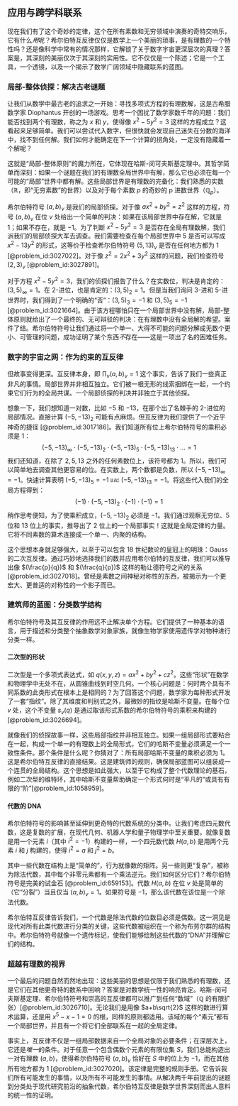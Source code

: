 ## 应用与跨学科联系

现在我们有了这个奇妙的定律，这个在所有素数和无穷领域中演奏的奇特交响乐，它有什么*用*呢？希尔伯特互反律仅仅是数学上一个美丽的琐事，是有理数的一个特性吗？还是像科学中常有的情况那样，它解锁了关于数字宇宙更深层次的真理？答案是，其深刻的美丽仅次于其深刻的实用性。它不仅仅是一个陈述；它是一个工具，一个透镜，以及一个揭示了数学广阔领域中隐藏联系的蓝图。

### 局部-整体侦探：解决古老谜题

让我们从数学中最古老的追求之一开始：寻找多项式方程的有理数解，这是古希腊数学家 Diophantus 开创的一场游戏。思考一个困扰了数学家数千年的问题：我们能否找到两个有理数，称之为 $x$ 和 $y$，使得像 $x^2 - 5y^2 = 3$ 这样的方程成立？这看起来足够简单。我们可以尝试代入数字，但很快就会发现自己迷失在分数的海洋中，找不到任何解。我们如何才能确定在下一个计算的拐角处，一定没有隐藏着一个解呢？

这就是“局部-整体原则”的魔力所在，它体现在哈斯-闵可夫斯基定理中。其哲学简单而深刻：如果一个谜题在我们的有理数全局世界中有解，那么它也必须在每一个可能的“局部”世界中都有解。这些局部世界是有理数的完备化：我们熟悉的实数（$\mathbb{R}$，即“无穷素数”的世界）以及对于每个素数 $p$ 的奇妙的 p 进数世界（$\mathbb{Q}_p$）。

希尔伯特符号 $(a,b)_v$ 是我们的局部侦探。对于像 $ax^2 + by^2 = z^2$ 这样的方程，符号 $(a,b)_v$ 在位 $v$ 处给出一个简单的判决：如果在该局部世界中存在解，它就是 $1$；如果不存在，就是 $-1$。为了判断 $x^2 - 5y^2 = 3$ 是否存在全局有理数解，我们派我们的局部侦探大军去调查。我们需要检查在每个局部世界中 $5$ 是否可以写成 $x^2 - 13y^2$ 的形式，这等价于检查希尔伯特符号 $(5, 13)_v$ 是否在任何地方都为 $1$ [@problem_id:3027022]。对于像 $z^2 = 2x^2 + 3y^2$ 这样的问题，我们检查符号 $(2,3)_v$ [@problem_id:3027891]。

对于方程 $x^2 - 5y^2 = 3$，我们的侦探们报告了什么？在实数位，判决是肯定的：$(3,5)_\infty = 1$。在 $2$-进位，也是肯定的：$(3,5)_2 = 1$。但是当我们询问 $3$-进和 $5$-进世界时，我们得到了一个明确的“否”：$(3,5)_3 = -1$ 和 $(3,5)_5 = -1$ [@problem_id:3021664]。由于该方程哪怕只在一个局部世界中没有解，局部-整体原则就给出了一个最终的、无可辩驳的判决：在有理数中没有全局解的希望。案件了结。希尔伯特符号让我们通过将一个单一、大得不可能的问题分解成无数个更小、可管理的问题，成功证明了某个东西*不*存在——这是一项出了名的困难任务。

### 数字的宇宙之网：作为约束的互反律

但故事变得更深。互反律本身，即 $\prod_v (a,b)_v = 1$ 这个事实，告诉了我们一些真正非凡的事情。局部世界并非相互独立。它们被一根无形的线索捆绑在一起，一个约束它们行为的全局共谋。一个局部侦探的判决并非独立于其他侦探。

想象一下，我们想知道一对数，比如 $-5$ 和 $-13$，在那个出了名棘手的 $2$-进位的局部情况。直接计算 $(-5,-13)_2$ 可能有点麻烦。但互反律为我们提供了一个近乎神奇的捷径 [@problem_id:3017186]。我们知道所有位上希尔伯特符号的乘积必须是 $1$：
$$(-5,-13)_\infty \cdot (-5,-13)_2 \cdot (-5,-13)_5 \cdot (-5,-13)_{13} \cdot \dots = 1$$
我们还知道，在除了 $2, 5, 13$ 之外的任何素数位上，该符号都为 $1$。所以，我们可以简单地去调查其他更容易的位。在实数上，两个数都是负数，所以 $(-5,-13)_\infty = -1$。快速计算表明 $(-5,-13)_5 = -1$ และ $(-5,-13)_{13} = -1$。将这些代入我们的全局方程得到：
$$(-1) \cdot (-5,-13)_2 \cdot (-1) \cdot (-1) = 1$$
稍作思考便知，为了使乘积成立，$(-5,-13)_2$ 必须是 $-1$。我们通过观察无穷位、$5$ 位和 $13$ 位上的事实，推导出了 $2$ 位上的一个局部事实！这就是全局定律的力量。它将不同素数的算术连接成一个单一、内聚的结构。

这个思想本身就足够强大，以至于可以包含 18 世纪数论的皇冠上的明珠：Gauss 的二次互反律。通过巧妙地选择我们的数并应用希尔伯特的互反律，我们可以推导出像 $(\frac{p}{q})$ 和 $(\frac{q}{p})$ 这样的勒让德符号之间的关系 [@problem_id:3027018]。曾经是素数之间神秘对称性的东西，被揭示为一个更宏大、更普适的对称性的一个影子而已。

### 建筑师的蓝图：分类数学结构

希尔伯特符号及其互反律的作用远不止解决单个方程。它们提供了一种基本的语言，用于描述和分类整个抽象数学对象家族，就像生物学家使用遗传学对物种进行分类一样。

#### 二次型的形状

二次型是一个多项式表达式，如 $q(x,y,z) = ax^2 + by^2 + cz^2$。这些“形状”在数学和物理学中无处不在，从圆锥曲线到时空几何。一个核心问题是：何时两个具有不同系数的此类形式在根本上是相同的？为了回答这个问题，数学家为每种形式开发了一套“指纹”。除了其维度和判别式之外，最微妙的指纹是哈斯不变量。在每个位 $v$ 处，这个不变量 $s_v(q)$ 是通过取该形式系数的希尔伯特符号的乘积来构建的 [@problem_id:3026694]。

就像我们的侦探故事一样，这些局部指纹并非相互独立。如果一组局部形式要粘合在一起，构成一个单一的有理数上的全局形式，它们的哈斯不变量必须满足一个一致性条件。那个条件是什么呢？你猜对了：所有局部哈斯不变量的乘积必须为 $1$。这是希尔伯特互反律的直接结果。这是建筑师的规则，确保局部蓝图可以组装成一个连贯的全局结构。这个思想是如此强大，以至于它构成了整个代数理论的基石，例如二次型的维特环，其中哈斯不变量帮助确定一个形式何时是“平凡的”或具有有限的“阶”[@problem_id:1058959]。

#### 代数的 DNA

希尔伯特符号的影响甚至延伸到更奇特的代数系统的分类中。让我们考虑四元数代数，这是复数的扩展，在现代几何、机器人学和量子物理学中至关重要。就像复数是用一个元素 $i$（其中 $i^2 = -1$）构建的一样，一个四元数代数 $H(a,b)$ 是用两个元素 $i$ 和 $j$ 构建的，使得 $i^2 = a$ 和 $j^2 = b$。

其中一些代数在结构上是“简单的”，行为就像数的矩阵。另一些则更“复杂”，被称为除法代数，其中每个非零元素都有一个乘法逆元。我们如何区分它们？希尔伯特符号是完美的试金石 [@problem_id:659153]。代数 $H(a,b)$ 在位 $v$ 处是简单的（它“分裂”）当且仅当 $(a,b)_v = 1$。如果符号是 $-1$，那么该代数在该位是一个除法代数。

希尔伯特互反律告诉我们，一个代数是除法代数的位数目必须是偶数。这一洞见是现代对所有此类代数进行分类的关键，这些代数被组织在一个称为布劳尔群的结构中。希尔伯特符号就像一个遗传标记，使我们能够绘制这些代数的“DNA”并理解它们的结构。

### 超越有理数的视界

一个最后的问题自然而然地出现：这些美丽的思想是仅限于我们熟悉的有理数，还是它们在其他更奇特的数系中回响？答案是对数学统一性的响亮肯定。哈斯-闵可夫斯基定理、希尔伯特符号和崇高的互反律都可以推广到任何“数域”（$\mathbb{Q}$ 的有限扩张）[@problem_id:3026710]。无论我们是用像 $a+b\sqrt{2}$ 这样的数进行算术运算，还是用 $x^5 - x - 1 = 0$ 的根，同样的原则都适用。该域的每个“素元”都有一个局部世界，并且有一个将它们全部联系在一起的全局定律。

事实上，互反律不仅是一组局部数据来自一个全局对象的必要条件；在深层次上，它还是*唯一*的条件。对于任意一个包含偶数个元素的有限位集 $S$，我们总能构造出一对有理数 $(a,b)$，使得希尔伯特符号 $(a,b)_v$ 恰好在 $S$ 中的位上为 $-1$，而在其他所有地方都为 $1$ [@problem_id:3027020]。该定律是完整的规则手册。它告诉我们所有可能发生的事情，以及所有不可能发生的事情。从解决两千年前提出的谜题到分类处于现代研究前沿的抽象代数，希尔伯特互反律是数学世界深刻而出人意料的统一性的证明。